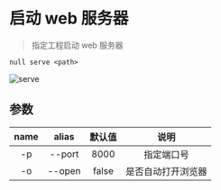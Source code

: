 # 启动 web 服务器

> 指定工程启动 web 服务器

```shell
null serve <path>
```

![serve](/null-cli/serve.gif)

## 参数

| name | alias  | 默认值 |        说明        |
| :--: | :----: | :----: | :----------------: |
|  -p  | --port |  8000  |     指定端口号     |
|  -o  | --open | false  | 是否自动打开浏览器 |
